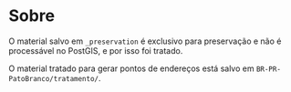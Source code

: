 # Sobre
O material salvo em `_preservation` é exclusivo para preservação e não é processável no PostGIS, e por isso foi tratado. 

O material tratado para gerar pontos de endereços está salvo em `BR-PR-PatoBranco/tratamento/`.